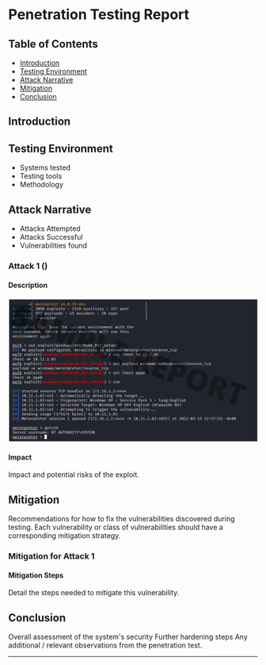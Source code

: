 # Penetration Testing Report

## Table of Contents

- [Introduction](#introduction)
- [Testing Environment](#testing-environment)
- [Attack Narrative](#attack-narrative)
- [Mitigation](#mitigation)
- [Conclusion](#conclusion)

## Introduction

## Testing Environment

* Systems tested
* Testing tools 
* Methodology

## Attack Narrative

* Attacks Attempted
* Attacks Successful
* Vulnerabilities found

### Attack 1 ()

#### Description 

![Attack 1](/VHL/images/attack1.png)

#### Impact

Impact and potential risks of the exploit.

## Mitigation

Recommendations for how to fix the vulnerabilities discovered during testing. 
Each vulnerability or class of vulnerabilities should have a corresponding mitigation strategy.

### Mitigation for Attack 1

#### Mitigation Steps

Detail the steps needed to mitigate this vulnerability.

## Conclusion

Overall assessment of the system's security
Further hardening steps
Any additional / relevant observations from the penetration test.

---
